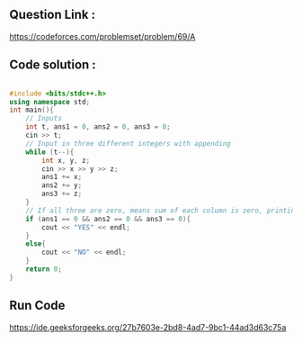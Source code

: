 ## Question Link :

https://codeforces.com/problemset/problem/69/A

## Code solution :

```cpp

#include <bits/stdc++.h>
using namespace std;
int main(){
    // Inputs
    int t, ans1 = 0, ans2 = 0, ans3 = 0;
    cin >> t;
    // Input in three different integers with appending
    while (t--){
        int x, y, z;
        cin >> x >> y >> z;
        ans1 += x;
        ans2 += y;
        ans3 += z;
    }
    // If all three are zero, means sum of each column is zero, printing yes
    if (ans1 == 0 && ans2 == 0 && ans3 == 0){
        cout << "YES" << endl;
    }
    else{
        cout << "NO" << endl;
    }
    return 0;
}

```

## Run Code
https://ide.geeksforgeeks.org/27b7603e-2bd8-4ad7-9bc1-44ad3d63c75a
